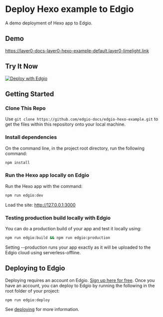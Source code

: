 # Deploy Hexo example to Edgio

A demo deployment of Hexo app to Edgio.

## Demo

https://layer0-docs-layer0-hexo-example-default.layer0-limelight.link

## Try It Now

[![Deploy with Edgio](https://docs.edg.io/button.svg)](https://app.layer0.co/deploy?repo=https://github.com/layer0-docs/layer0-hexo-example)

## Getting Started

### Clone This Repo

Use `git clone https://github.com/edgio-docs/edgio-hexo-example.git` to get the files within this repository onto your local machine.

### Install dependencies

On the command line, in the project root directory, run the following command:

```bash
npm install
```

### Run the Hexo app locally on Edgio

Run the Hexo app with the command:

```bash
npm run edgio:dev
```

Load the site: http://127.0.0.1:3000

### Testing production build locally with Edgio

You can do a production build of your app and test it locally using:

```bash
npm run edgio:build && npm run edgio:production
```

Setting --production runs your app exactly as it will be uploaded to the Edgio cloud using serverless-offline.

## Deploying to Edgio

Deploying requires an account on Edgio. [Sign up here for free](https://app.layer0.co/signup). Once you have an account, you can deploy to Edgio by running the following in the root folder of your project:

```bash
npm run edgio:deploy
```

See [deploying](https://docs.edg.io/guides/deploying) for more information.
